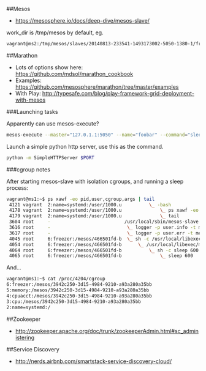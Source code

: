 ##Mesos

* https://mesosphere.io/docs/deep-dive/mesos-slave/

work_dir is /tmp/mesos by default, eg.

```bash
vagrant@ms2:/tmp/mesos/slaves/20140813-233541-1493173002-5050-1380-1/frameworks/20140812-191817-1526727434-5050-12744-0000/executors/py-http2.82f917c0-2400-11e4-9b9c-0800272ca238/runs/latest$
```

##Marathon

* Lots of options show here: https://github.com/mdsol/marathon_cookbook
* Examples: https://github.com/mesosphere/marathon/tree/master/examples
* With Play: http://typesafe.com/blog/play-framework-grid-deployment-with-mesos

###Launching tasks

Apparently can use mesos-execute?

```bash
mesos-execute --master="127.0.1.1:5050" --name="foobar" --command="sleep 5"
```

Launch a simple python http server, use this as the command.

```bash
python -m SimpleHTTPServer $PORT
```

###cgroup notes

After starting mesos-slave with isolation cgroups, and running a sleep process:

```bash
vagrant@ms1:~$ ps xawf -eo pid,user,cgroup,args | tail
 4121 vagrant  2:name=systemd:/user/1000.u          \_ -bash
 4178 vagrant  2:name=systemd:/user/1000.u              \_ ps xawf -eo pid,user,cgroup,args
 4179 vagrant  2:name=systemd:/user/1000.u              \_ tail
 3604 root     -                           /usr/local/sbin/mesos-slave --master=zk://10.3.0.89:2181,10.3.0.90:2181,10.3.0.91:2181/mesos --ip=10.3.0.92 --log_dir=/var/log/mesos --hostname=10.3.0.92 --isolation=cgroups
 3616 root     -                            \_ logger -p user.info -t mesos-slave[3604]
 3617 root     -                            \_ logger -p user.err -t mesos-slave[3604]
 4045 root     6:freezer:/mesos/466501fd-b  \_ sh -c /usr/local/libexec/mesos/mesos-executor
 4054 root     6:freezer:/mesos/466501fd-b      \_ /usr/local/libexec/mesos/mesos-executor
 4064 root     6:freezer:/mesos/466501fd-b          \_ sh -c sleep 600
 4065 root     6:freezer:/mesos/466501fd-b              \_ sleep 600
 ```

 And...

 ```bash
 vagrant@ms1:~$ cat /proc/4204/cgroup
6:freezer:/mesos/3942c250-3d15-4984-9210-a93a280a35bb
5:memory:/mesos/3942c250-3d15-4984-9210-a93a280a35bb
4:cpuacct:/mesos/3942c250-3d15-4984-9210-a93a280a35bb
3:cpu:/mesos/3942c250-3d15-4984-9210-a93a280a35bb
2:name=systemd:/
```

##Zookeeper

* http://zookeeper.apache.org/doc/trunk/zookeeperAdmin.html#sc_administering

##Service Discovery

* http://nerds.airbnb.com/smartstack-service-discovery-cloud/
